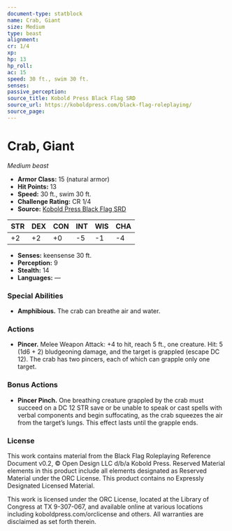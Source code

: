 ```yaml
---
document-type: statblock
name: Crab, Giant
size: Medium
type: beast
alignment: 
cr: 1/4
xp: 
hp: 13
hp_roll: 
ac: 15
speed: 30 ft., swim 30 ft.
senses: 
passive_perception: 
source_title: Kobold Press Black Flag SRD
source_url: https://koboldpress.com/black-flag-roleplaying/
source_page: 
---
```


# Crab, Giant

*Medium beast*

- **Armor Class:** 15 (natural armor)
- **Hit Points:** 13
- **Speed:** 30 ft., swim 30 ft.
- **Challenge Rating:** CR 1/4
- **Source:** [Kobold Press Black Flag SRD](https://koboldpress.com/black-flag-roleplaying/)

| STR | DEX | CON | INT | WIS | CHA |
| --- | --- | --- | --- | --- | --- |
| +2 | +2 | +0 | -5 | -1 | -4 |

- **Senses:** keensense 30 ft.
- **Perception:** 9
- **Stealth:** 14
- **Languages:** —

### Special Abilities

- **Amphibious.** The crab can breathe air and water.

### Actions

- **Pincer.** Melee Weapon Attack: +4 to hit, reach 5 ft., one creature. Hit: 5 (1d6 + 2) bludgeoning damage, and the target is grappled (escape DC 12). The crab has two pincers, each of which can grapple only one target.

### Bonus Actions

- **Pincer Pinch.** One breathing creature grappled by the crab must succeed on a DC 12 STR save or be unable to speak or cast spells with verbal components and begin suffocating, as the crab squeezes the air from the target’s lungs. This effect lasts until the grapple ends.

### License

This work contains material from the Black Flag Roleplaying Reference Document v0.2, © Open Design LLC d/b/a Kobold Press. Reserved Material elements in this product include all elements designated as Reserved Material under the ORC License. This product contains no Expressly Designated Licensed Material.

This work is licensed under the ORC License, located at the Library of Congress at TX 9-307-067, and available online at various locations including koboldpress.com/orclicense and others. All warranties are disclaimed as set forth therein.
